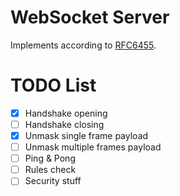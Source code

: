 # WebSocket Server 
Implements according to [RFC6455](https://datatracker.ietf.org/doc/rfc6455/).

# TODO List
- [x] Handshake opening
- [ ] Handshake closing
- [x] Unmask single frame payload
- [ ] Unmask multiple frames payload
- [ ] Ping & Pong 
- [ ] Rules check
- [ ] Security stuff
